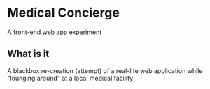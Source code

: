 # Medical Concierge
A front-end web app experiment

## What is it
A blackbox re-creation (attempt) of a real-life web application while "lounging around" at a local medical facility
